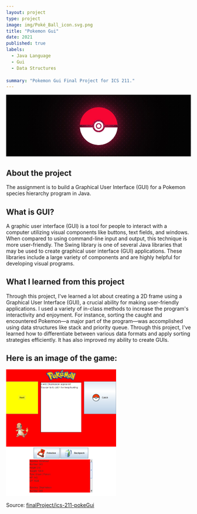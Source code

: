 ```yaml
---
layout: project
type: project
image: img/Poké_Ball_icon.svg.png
title: "Pokemon Gui"
date: 2021
published: true
labels:
  - Java Language
  - Gui
  - Data Structures
  
summary: "Pokemon Gui Final Project for ICS 211."
---
```

<img class="img-fluid" src="../img/pokemonGui1.jpg">

## About the project
The assignment is to build a Graphical User Interface (GUI) for a Pokemon species hierarchy program in Java.   


## What is GUI? 
A graphic user interface (GUI) is a tool for people to interact with a computer utilizing visual components like buttons, text fields, and windows. When compared to using command-line input and output, this technique is more user-friendly. The Swing library is one of several Java libraries that may be used to create graphical user interface (GUI) applications. These libraries include a large variety of components and are highly helpful for developing visual programs.


## What I learned from this project
Through this project, I've learned a lot about creating a 2D frame using a Graphical User Interface (GUI), a crucial ability for making user-friendly applications. I used a variety of in-class methods to increase the program's interactivity and enjoyment. For instance, sorting the caught and encountered Pokemon—a major part of the program—was accomplished using data structures like stack and priority queue. Through this project, I've learned how to differentiate between various data formats and apply sorting strategies efficiently. It has also improved my ability to create GUIs.

## Here is an image of the game:
<img width="300px" class="rounded float-start pe-4" src="../img/pokeGui.png">


Source: <a href="https://github.com/hokwaichan/ICS211FinalProject"><i class="large github icon "></i>finalProject/ics-211-pokeGui</a>






